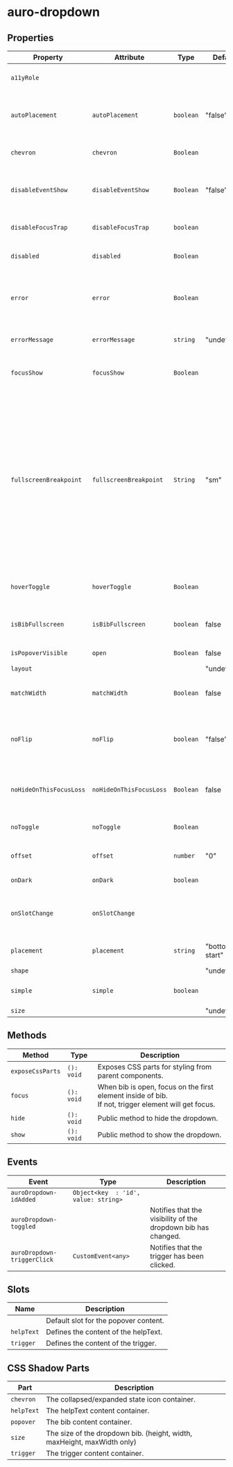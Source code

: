 # auro-dropdown

## Properties

| Property                | Attribute               | Type        | Default        | Description                                      |
|-------------------------|-------------------------|-------------|----------------|--------------------------------------------------|
| `a11yRole`              |                         |             |                | The value for the role attribute of the trigger element. |
| `autoPlacement`         | `autoPlacement`         | `boolean`   | "false"        | If declared, bib's position will be automatically calculated where to appear. |
| `chevron`               | `chevron`               | ` Boolean ` |                | If declared, the dropdown displays a chevron on the right. |
| `disableEventShow`      | `disableEventShow`      | ` Boolean ` | "false"        | If declared, the dropdown will only show by calling the API .show() public method. |
| `disableFocusTrap`      | `disableFocusTrap`      | `boolean`   |                | If declared, the focus trap inside of bib will be turned off. |
| `disabled`              | `disabled`              | ` Boolean ` |                | If declared, the dropdown is not interactive.    |
| `error`                 | `error`                 | ` Boolean ` |                | If declared in combination with not using the `simple` property or `helpText` slot content, will apply red color to both. |
| `errorMessage`          | `errorMessage`          | `string`    | "undefined"    | Contains the help text message for the current validity error. |
| `focusShow`             | `focusShow`             | ` Boolean ` |                | If declared, the bib will display when focus is applied to the trigger. |
| `fullscreenBreakpoint`  | `fullscreenBreakpoint`  | ` String `  | "sm"           | Defines the screen size breakpoint (`xs`, `sm`, `md`, `lg`, `xl`, `disabled`)<br />at which the dropdown switches to fullscreen mode on mobile. `disabled` indicates a dropdown should _never_ enter fullscreen.<br /><br />When expanded, the dropdown will automatically display in fullscreen mode<br />if the screen size is equal to or smaller than the selected breakpoint. |
| `hoverToggle`           | `hoverToggle`           | ` Boolean ` |                | If declared, the trigger will toggle the dropdown on mouseover/mouseout. |
| `isBibFullscreen`       | `isBibFullscreen`       | `boolean`   | false          | If true, the dropdown bib is taking the fullscreen when it's open. |
| `isPopoverVisible`      | `open`                  | ` Boolean ` | false          | If true, the dropdown bib is displayed.          |
| `layout`                |                         |             | "undefined"    |                                                  |
| `matchWidth`            | `matchWidth`            | ` Boolean ` | false          | If declared, the popover and trigger will be set to the same width. |
| `noFlip`                | `noFlip`                | `boolean`   | "false"        | If declared, the bib will NOT flip to an alternate position<br />when there isn't enough space in the specified `placement`. |
| `noHideOnThisFocusLoss` | `noHideOnThisFocusLoss` | ` Boolean ` | false          | If declared, the dropdown will not hide when moving focus outside the element. |
| `noToggle`              | `noToggle`              | ` Boolean ` |                | If declared, the trigger will only show the dropdown bib. |
| `offset`                | `offset`                | `number`    | "0"            | Gap between the trigger element and bib.         |
| `onDark`                | `onDark`                | `boolean`   |                | If declared, onDark styles will be applied.      |
| `onSlotChange`          | `onSlotChange`          |             |                | If declared, and a function is set, that function will execute when the slot content is updated. |
| `placement`             | `placement`             | `string`    | "bottom-start" | Position where the bib should appear relative to the trigger. |
| `shape`                 |                         |             | "undefined"    |                                                  |
| `simple`                | `simple`                | `boolean`   |                | If declared, applies a border around the trigger slot. |
| `size`                  |                         |             | "undefined"    |                                                  |

## Methods

| Method           | Type       | Description                                      |
|------------------|------------|--------------------------------------------------|
| `exposeCssParts` | `(): void` | Exposes CSS parts for styling from parent components. |
| `focus`          | `(): void` | When bib is open, focus on the first element inside of bib.<br />If not, trigger element will get focus. |
| `hide`           | `(): void` | Public method to hide the dropdown.              |
| `show`           | `(): void` | Public method to show the dropdown.              |

## Events

| Event                       | Type                                 | Description                                      |
|-----------------------------|--------------------------------------|--------------------------------------------------|
| `auroDropdown-idAdded`      | `Object<key  : 'id', value: string>` |                                                  |
| `auroDropdown-toggled`      |                                      | Notifies that the visibility of the dropdown bib has changed. |
| `auroDropdown-triggerClick` | `CustomEvent<any>`                   | Notifies that the trigger has been clicked.      |

## Slots

| Name       | Description                           |
|------------|---------------------------------------|
|            | Default slot for the popover content. |
| `helpText` | Defines the content of the helpText.  |
| `trigger`  | Defines the content of the trigger.   |

## CSS Shadow Parts

| Part       | Description                                      |
|------------|--------------------------------------------------|
| `chevron`  | The collapsed/expanded state icon container.     |
| `helpText` | The helpText content container.                  |
| `popover`  | The bib content container.                       |
| `size`     | The size of the dropdown bib. (height, width, maxHeight, maxWidth only) |
| `trigger`  | The trigger content container.                   |
